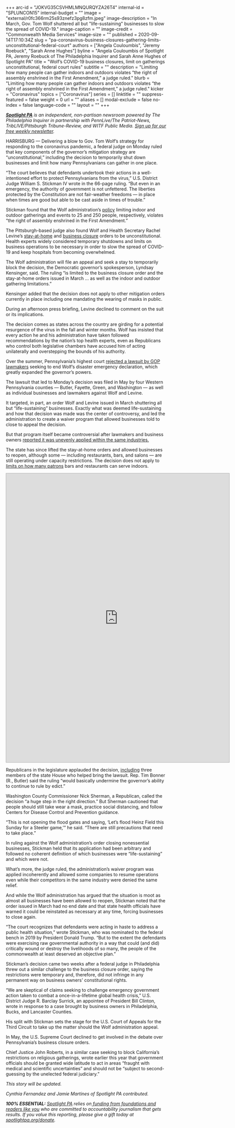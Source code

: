 +++
arc-id = "JOKVG35CSVHMLMNQURQYZA26T4"
internal-id = "SPLUNCON15"
internal-budget = ""
image = "external/r0fc366rm25s93znefz3pg8zfm.jpeg"
image-description = "In March, Gov. Tom Wolf shuttered all but \"life-sustaining\" businesses to slow the spread of COVID-19."
image-caption = ""
image-credit = "Commonwealth Media Services"
image-size = ""
published = 2020-09-14T17:10:34Z
slug = "pa-coronavirus-business-closures-gathering-limits-unconstitutional-federal-court"
authors = ["Angela Couloumbis", "Jeremy Roebuck", "Sarah Anne Hughes"]
byline = "Angela Couloumbis of Spotlight PA, Jeremy Roebuck of The Philadelphia Inquirer and Sarah Anne Hughes of Spotlight PA"
title = "Wolf’s COVID-19 business closures, limit on gatherings unconstitutional, federal court rules"
subtitle = ""
description = "Limiting how many people can gather indoors and outdoors violates “the right of assembly enshrined in the First Amendment,” a judge ruled."
blurb = "Limiting how many people can gather indoors and outdoors violates “the right of assembly enshrined in the First Amendment,” a judge ruled."
kicker = "Coronavirus"
topics = ["Coronavirus"]
series = []
linktitle = ""
suppress-featured = false
weight = 0
url = ""
aliases = []
modal-exclude = false
no-index = false
language-code = ""
layout = ""
+++

<a href="https://lesspage.com/"><i><b>Spotlight PA</b></i></a><i> is an independent, non-partisan newsroom powered by The Philadelphia Inquirer in partnership with PennLive/The Patriot-News, TribLIVE/Pittsburgh Tribune-Review, and WITF Public Media. </i><a href="https://lesspage.com/newsletters"><i>Sign up for our free weekly newsletter</i></a><i>.</i>

HARRISBURG — Delivering a blow to Gov. Tom Wolf’s strategy for responding to the coronavirus pandemic, a federal judge on Monday ruled that key components of the governor’s mitigation strategy are “unconstitutional,” including the decision to temporarily shut down businesses and limit how many Pennsylvanians can gather in one place.

“The court believes that defendants undertook their actions in a well-intentioned effort to protect Pennsylvanians from the virus,” U.S. District Judge William S. Stickman IV wrote in the 66-page ruling. “But even in an emergency, the authority of government is not unfettered. The liberties protected by the Constitution are not fair-weather freedoms — in place when times are good but able to be cast aside in times of trouble.”

Stickman found that the Wolf administration’s <a href="https://www.health.pa.gov/topics/disease/coronavirus/Pages/Guidance/Targeted-Mitigation-FAQ.aspx" target=_blank>policy</a> limiting indoor and outdoor gatherings and events to 25 and 250 people, respectively, violates “the right of assembly enshrined in the First Amendment.”

The Pittsburgh-based judge also found Wolf and Health Secretary Rachel Levine’s <a href="https://lesspage.com/news/2020/04/pennsylvania-pa-coronavirus-stay-at-home-order-statewide-tom-wolf/">stay-at-home</a> and <a href="https://lesspage.com/news/2020/03/pennsylvania-coronavirus-statewide-shutdown-tom-wolf-governor/">business closure</a> orders to be unconstitutional. Health experts widely considered temporary shutdowns and limits on business operations to be necessary in order to slow the spread of COVID-19 and keep hospitals from becoming overwhelmed.

The Wolf administration will file an appeal and seek a stay to temporarily block the decision, the Democratic governor’s spokesperson, Lyndsay Kensinger, said. The ruling “is limited to the business closure order and the stay-at-home orders issued in March ... as well as the indoor and outdoor gathering limitations.”

Kensinger added that the decision does not apply to other mitigation orders currently in place including one mandating the wearing of masks in public.

During an afternoon press briefing, Levine declined to comment on the suit or its implications. 

<script src="https://lesspage.com/embed.js" async></script><div data-spl-embed-version="1" data-spl-src="https://lesspage.com/embeds/newsletter-covid/"></div>

The decision comes as states across the country are girding for a potential resurgence of the virus in the fall and winter months. Wolf has insisted that every action he and his administration have taken followed recommendations by the nation’s top health experts, even as Republicans who control both legislative chambers have accused him of acting unilaterally and overstepping the bounds of his authority.

Over the summer, Pennsylvania’s highest court <a href="https://lesspage.com/news/2020/07/pennsylvania-coronavirus-disaster-declaration-supreme-court-ruling/">rejected a lawsuit by GOP lawmakers</a> seeking to end Wolf’s disaster emergency declaration, which greatly expanded the governor’s powers.

The lawsuit that led to Monday’s decision was filed in May by four Western Pennsylvania counties — Butler, Fayette, Green, and Washington — as well as individual businesses and lawmakers against Wolf and Levine.

It targeted, in part, an order Wolf and Levine issued in March shuttering all but “life-sustaining” businesses. Exactly what was deemed life-sustaining and how that decision was made was the center of controversy, and led the administration to create a waiver program that allowed businesses told to close to appeal the decision.

But that program itself became controversial after lawmakers and business owners <a href="https://lesspage.com/news/2020/06/coronavirus-business-waivers-pennsylvania-shutdown-governor-tom-wolf/">reported it was unevenly applied within the same industries.</a>

The state has since lifted the stay-at-home orders and allowed businesses to reopen, although some — including restaurants, bars, and salons — are still operating under capacity restrictions. The decision does not apply to <a href="https://lesspage.com/news/2020/09/pa-restaurants-coronavirus-capacity-50-percent-wolf-administration/" target=_blank>limits on how many patrons</a> bars and restaurants can serve indoors. 

<iframe
  src="https://embed.documentcloud.org/documents/20388728-wolf_fed_ruling/?embed=1&amp;title=1"
  title="Wolf_Fed_Ruling (Hosted by DocumentCloud)"
  width="700"
  height="905"
  style="border: 1px solid #aaa;"
  sandbox="allow-scripts allow-same-origin allow-popups allow-forms"
></iframe>


Republicans in the legislature applauded the decision, <a href="https://www.facebook.com/RepMetcalfe/posts/3271106936277188?__xts__[0]=68.ARBsIRjpIxcT60CFipoV-HnJqY6GEPJ-jrxENDMx6-j834fIdGJ5_kIpZKV2wrMFfVwc4_S68L0L3kMnLfc98hB_O6jVjbgEy_3YgsoKF-9j_Cv5Hzdgdwhzwab66ECkEmaEbjxNydf2UcSI-6PJzaPiyt6n9Lk9cFP0184NDfxT6v_LmX8CWCGlFpXsQO8MFXxTP1aioMImpzUxqEKqmlrymppEJ8wvLDcUKybb7EfSsfQSx_tBkqSBJCv46D_1_yoMtRJOYbu9FQnLzQR4k2B4vFWvlJ2qlB6Kpu8s4V5N7cOljfaCbxRKhgV_bX_SrvmGkxtuQEM3m1SwTjJJ1QAGOg&__xts__[1]=68.ARDAY6E4rdZyiZnj5GYAyN9iqJcOYVci-59vvpmGfBEe7zYFyZPmxG6eY7OEZlkcZ5uBqtfFVQcQKoFd0u8nAEmOXSgtBd-sgu-b6lkhR_bgI19vz72BPVH4PrvAsvYw4ax9zSl1m_HTmXZXi7LfjPlVJHwnN0X7F6fhkj1572l3lGCW__wT8O17PQLWQZlhn1L52nj3rah7wzp90j3Ink_pehNDLGveetr9Z8slhPdeWFCAQVIrAxVHiKCGEGzqjsNR_wXhAUY_k-j0NA7pG4Ak4KKbZtjp5IJGWBWWeUaOBLkqiewY1AlhIAhg3bK8xh5BII76Txgc8Y1NwKKoJCtulw&__tn__=-R">including</a> three members of the state House who helped bring the lawsuit. Rep. Tim Bonner (R., Butler) said the ruling “would basically undermine the governor’s ability to continue to rule by edict.”

Washington County Commissioner Nick Sherman, a Republican, called the decision “a huge step in the right direction.” But Sherman cautioned that people should still take wear a mask, practice social distancing, and follow Centers for Disease Control and Prevention guidance.

“This is not opening the flood gates and saying, ‘Let’s flood Heinz Field this Sunday for a Steeler game,’” he said. “There are still precautions that need to take place.”

In ruling against the Wolf administration’s order closing nonessential businesses, Stickman held that its application had been arbitrary and followed no coherent definition of which businesses were “life-sustaining” and which were not.

What’s more, the judge ruled, the administration’s waiver program was applied incoherently and allowed some companies to resume operations even while their competitors in the same industry were denied the same relief.

And while the Wolf administration has argued that the situation is moot as almost all businesses have been allowed to reopen, Stickman noted that the order issued in March had no end date and that state health officials have warned it could be reinstated as necessary at any time, forcing businesses to close again.

“The court recognizes that defendants were acting in haste to address a public health situation,” wrote Stickman, who was nominated to the federal bench in 2019 by President Donald Trump. “But to the extent the defendants were exercising raw governmental authority in a way that could (and did) critically wound or destroy the livelihoods of so many, the people of the commonwealth at least deserved an objective plan.”

Stickman’s decision came two weeks after a federal judge in Philadelphia threw out a similar challenge to the business closure order, saying the restrictions were temporary and, therefore, did not infringe in any permanent<i><b> </b></i>way on business owners' constitutional rights.

<script src="https://lesspage.com/embed.js" async></script><div data-spl-embed-version="1" data-spl-src="https://lesspage.com/embeds/newsletter/"></div>

“We are skeptical of claims seeking to challenge emergency government action taken to combat a once-in-a-lifetime global health crisis,” U.S. District Judge R. Barclay Surrick, an appointee of President Bill Clinton, wrote in response to a case brought by business owners in Philadelphia, Bucks, and Lancaster Counties.

His split with Stickman sets the stage for the U.S. Court of Appeals for the Third Circuit to take up the matter should the Wolf administration appeal.

In May, the U.S. Supreme Court declined to get involved in the debate over Pennsylvania’s business closure orders.

Chief Justice John Roberts, in a similar case seeking to block California’s restrictions on religious gatherings, wrote earlier this year that government officials should be granted wide latitude to act in areas “fraught with medical and scientific uncertainties” and should not be “subject to second-guessing by the unelected federal judiciary.”

<i>This story will be updated.</i>

<i>Cynthia Fernandez and Jamie Martines of Spotlight PA contributed.</i>

<i><b>100% ESSENTIAL:</b></i><i> </i><a href="https://lesspage.com/"><i>Spotlight PA</i></a><i> relies on</i><a href="https://lesspage.com/support"><i> funding from foundations and readers like you</i></a><i> who are committed to accountability journalism that gets results. If you value this reporting, please give a gift today at </i><a href="http://spotlightpa.org/donate"><i>spotlightpa.org/donate</i></a><i>.</i>
